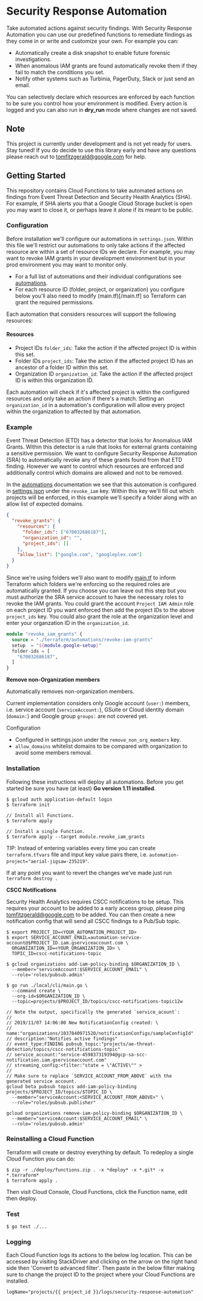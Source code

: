 # Security Response Automation

Take automated actions against security findings. With Security Response Automation you can use our predefined functions to remediate findings as they come in or write and customize your own. For example you can:

- Automatically create a disk snapshot to enable future forensic investigations.
- When anomalous IAM grants are found automatically revoke them if they fail to match the conditions you set.
- Notify other systems such as Turbinia, PagerDuty, Slack or just send an email.

You can selectively declare which resources are enforced by each function to be sure you control how your environment is modified. Every action is logged and you can also run in **dry_run** mode where changes are not saved.

## Note

This project is currently under development and is not yet ready for users. Stay tuned! If you do decide to use this library early and have any questions please reach out to tomfitzgerald@google.com for help.

## Getting Started

This repository contains Cloud Functions to take automated actions on findings from Event Threat Detection and Security Health Analytics (SHA). For example, if SHA alerts you that a Google Cloud Storage bucket is open you may want to close it, or perhaps leave it alone if its meant to be public.

### Configuration

Before installation we'll configure our automations in `settings.json`. Within this file we'll restrict our automations to only take actions if the affected resource are within a set of resource IDs we declare. For example, you may want to revoke IAM grants in your development environment but in your prod environment you may want to monitor only.

- For a full list of automations and their individual configurations see [automations](/automations.tf).
- For each resource ID (folder, project, or organization) you configure below you'll also need to modify (main.tf)[/main.tf] so Terraform can grant the required permissions.

Each automation that considers resources will support the following resources:

#### Resources

- Project IDs `folder_ids`: Take the action if the affected project ID is within this set.
- Folder IDs `project_ids`: Take the action if the affected project ID has an ancestor of a folder ID within this set.
- Organization ID `organization_id`: Take the action if the affected project ID is within this organization ID.

Each automation will check if it's affected project is within the configured resources and only take an action if there's a match. Setting an `organization_id` in a automation's configuration will allow every project within the organization to affected by that automation.

### Example

Event Threat Detection (ETD) has a detector that looks for Anomalous IAM Grants. Within this detector is a rule that looks for external grants containing a sensitive permission. We want to configure Security Response Automation (SRA) to automatically revoke any of these grants found from that ETD finding. However we want to control which resources are enforced and additionally control which domains are allowed and not to be removed.

In the [automations](/automations.md) documentation we see that this automation is configured in [settings.json](settings.json) under the `revoke_iam` key. Within this key we'll fill out which projects will be enforced, in this example we'll specify a folder along with an allow list of expected domains.

```json
{
  "revoke_grants": {
    "resources": {
      "folder_ids": ["670032686187"],
      "organization_id": "",
      "project_ids": []
    },
    "allow_list": ["google.com", "googleplex.com"]
  }
}
```

Since we're using folders we'll also want to modify [main.tf](/main.tf) to inform Terraform which folders we're enforcing so the required roles are automatically granted. If you choose you can leave out this step but you must authorize the SRA service account to have the necessary roles to revoke the IAM grants. You could grant the account `Project IAM Admin` role on each project ID you want enforced then add the project IDs to the above `project_ids` key. You could also grant the role at the organization level and enter your organzation ID in the `organization_id`.

```terraform
module "revoke_iam_grants" {
  source = "./terraform/automations/revoke-iam-grants"
  setup  = "${module.google-setup}"
  folder-ids = [
    "670032686187",
  ]
}
```

**Remove non-Organization members**

Automatically removes non-organization members.

Current implementation considers only Google account (`user:`) members, i.e. service account (`serviceAccount:`), GSuite or Cloud identity domain (`domain:`) and Google group `groups:` are not covered yet.

Configuration

- Configured in settings.json under the `remove_non_org_members` key.
- `allow_domains` whitelist domains to be compared with organization to avoid some members removal.

### Installation

Following these instructions will deploy all automations. Before you get started be sure
you have (at least) **Go version 1.11 installed**.

```shell
$ gcloud auth application-default login
$ terraform init

// Install all Functions.
$ terraform apply

// Install a single Function.
$ terraform apply --target module.revoke_iam_grants
```

TIP: Instead of entering variables every time you can create `terraform.tfvars`
file and input key value pairs there, i.e.
`automation-project="aerial-jigsaw-235219"`.

If at any point you want to revert the changes we've made just run `terraform destroy .`

**CSCC Notifications**

Security Health Analytics requires CSCC notifications to be setup. This requires your account to be added to a early access group, please ping tomfitzgerald@google.com to be added. You can then create a new notification config that will send all CSCC findings to a Pub/Sub topic.

```shell
$ export PROJECT_ID=<YOUR_AUTOMATION_PROJECT_ID>
$ export SERVICE_ACCOUNT_EMAIL=automation-service-account@$PROJECT_ID.iam.gserviceaccount.com \
  ORGANIZATION_ID=<YOUR_ORGANIZATION_ID> \
  TOPIC_ID=cscc-notifications-topic

$ gcloud organizations add-iam-policy-binding $ORGANIZATION_ID \
  --member="serviceAccount:$SERVICE_ACCOUNT_EMAIL" \
  --role='roles/pubsub.admin'

$ go run ./local/cli/main.go \
  --command create \
  --org-id=$ORGANIZATION_ID \
  --topic=projects/$PROJECT_ID/topics/cscc-notifications-topic12w

// Note the output, specifically the generated `service_acount`:
//
// 2019/11/07 14:06:00 New NotificationConfig created: \
// name:"organizations/1037840971520/notificationConfigs/sampleConfigId"
// description:"Notifies active findings"
// event_type:FINDING pubsub_topic:"projects/ae-threat-detection/topics/cscc-notifications-topic"
// service_account:"service-459837319394@gcp-sa-scc-notification.iam.gserviceaccount.com"
// streaming_config:<filter:"state = \"ACTIVE\"" >
//
// Make sure to replace `SERVICE_ACCOUNT_FROM_ABOVE` with the generated service account.
gcloud beta pubsub topics add-iam-policy-binding projects/$PROJECT_ID/topics/$TOPIC_ID \
  --member="serviceAccount:<SERVICE_ACCOUNT_FROM_ABOVE>" \
  --role="roles/pubsub.publisher"

gcloud organizations remove-iam-policy-binding $ORGANIZATION_ID \
  --member="serviceAccount:$SERVICE_ACCOUNT_EMAIL" \
  --role='roles/pubsub.admin'
```

### Reinstalling a Cloud Function

Terraform will create or destroy everything by default. To redeploy a single Cloud Function you can do:

```shell
$ zip -r ./deploy/functions.zip . -x *deploy* -x *.git* -x *.terraform*
$ terraform apply .
```

Then visit Cloud Console, Cloud Functions, click the Function name, edit then deploy.

### Test

```shell
$ go test ./...
```

### Logging

Each Cloud Function logs its actions to the below log location. This can be accessed by visiting
StackDriver and clicking on the arrow on the right hand side then 'Convert to advanced filter'.
Then paste in the below filter making sure to change the project ID to the project where your
Cloud Functions are installed.

`logName="projects/{{ project_id }}/logs/security-response-automation"`
